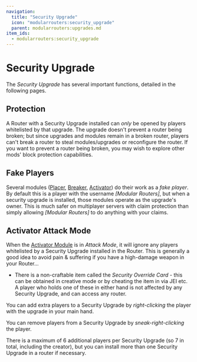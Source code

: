 ```yaml
---
navigation:
  title: "Security Upgrade"
  icon: "modularrouters:security_upgrade"
  parent: modularrouters:upgrades.md
item_ids:
  - modularrouters:security_upgrade
---
```


# Security Upgrade

The *Security Upgrade* has several important functions, detailed in the following pages.

## Protection

A Router with a Security Upgrade installed can *only* be opened by players whitelisted by that upgrade. The upgrade doesn't prevent a router being broken; but since upgrades and modules remain in a broken router, players can't break a router to steal modules/upgrades or reconfigure the router. If you want to prevent a router being broken, you may wish to explore other mods' block protection capabilities.

## Fake Players

Several modules ([Placer](../placer.md), [Breaker](../breaker.md), [Activator](../activator.md)) do their work as a *fake player*. By default this is a player with the username *[Modular Routers]*, but when a security upgrade is installed, those modules operate as the upgrade's owner. This is much safer on multiplayer servers with claim protection than simply allowing *[Modular Routers]* to do anything with your claims.

## Activator Attack Mode

When the [Activator Module](../activator.md) is in *Attack Mode*, it will ignore any players whitelisted by a Security Upgrade installed in the Router. This is generally a good idea to avoid pain & suffering if you have a high-damage weapon in your Router...

<a name="override"></a>
<ItemImage id="modularrouters:override_card" />


- There is a non-craftable item called the *Security Override Card* - this can be obtained in creative mode or by cheating the item in via JEI etc. A player who holds one of these in either hand is not affected by any Security Upgrade, and can access any router.

You can add extra players to a Security Upgrade by *right-clicking* the player with the upgrade in your main hand.

You can remove players from a Security Upgrade by *sneak-right-clicking* the player.

There is a maximum of 6 additional players per Security Upgrade (so 7 in total, including the creator), but you can install more than one Security Upgrade in a router if necessary.



<Recipe id="modularrouters:security_upgrade" />

